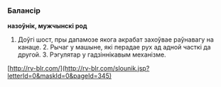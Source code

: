 ### Балансір
**назоўнік, мужчынскі род**

1. Доўгі шост, пры дапамозе якога акрабат захоўвае раўнавагу на канаце. 2. Рычаг у машыне, які перадае рух ад адной часткі да другой. 3. Рэгулятар у гадзіннікавым механізме.

<a rel="author">[http://rv-blr.com/](http://rv-blr.com/slounik.jsp?letterId=0&maskId=0&pageId=345)</a>

